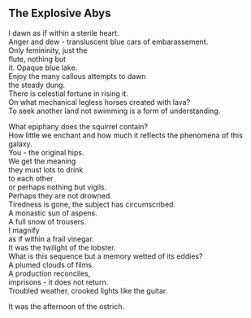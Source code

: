The Explosive Abys
------------------
I dawn as if within a sterile heart.  
Anger and dew - transluscent blue cars of embarassement.  
Only femininity, just the  
flute, nothing but  
it. Opaque blue lake.  
Enjoy the many callous attempts to dawn  
the steady dung.  
There is celestial fortune in rising it.  
On what mechanical legless horses created with lava?  
To seek another land not swimming is a form of understanding.  
  
What epiphany does the squirrel contain?  
How little we enchant and how much it reflects the phenomena of this galaxy.  
You - the original hips.  
We get the meaning  
they must lots to drink  
to each other  
or perhaps nothing but vigils.  
Perhaps they are not drowned.  
Tiredness is gone, the subject has circumscribed.  
A monastic sun of aspens.  
A full snow of trousers.  
I magnify  
as if within a frail vinegar.  
It was the twilight of the lobster.  
What is this sequence but a memory wetted of its eddies?  
A plumed clouds of films.  
A production reconciles,  
imprisons - it does not return.  
Troubled weather, crooked lights like the guitar.  
  
It was the afternoon of the ostrich.  
